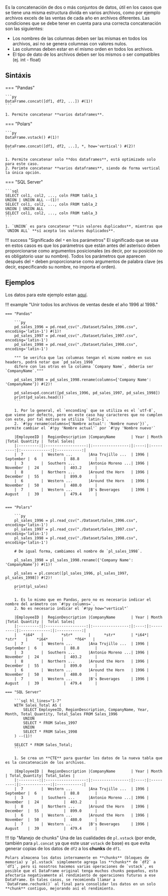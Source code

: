 Es la concatenación de dos o más conjuntos de datos, útil en los casos que se tiene una misma estructura divida en varios archivos, como por ejemplo archivos excels de las ventas de cada año en archivos diferentes. Las condiciones que se debe tener en cuenta para una correcta concatenación son las siguientes:

* Los nombres de las columnas deben ser las mismas en todos los archivos, así no se genera columnas con valores nulos.
* Las columnas deben estar en el mismo orden en todos los archivos.
* El tipo de dato de los archivos deben ser los mismos o ser compatibles (ej. int - float)

## Sintáxis

=== "Pandas"

    ```py
    DataFrame.concat([df1, df2, ...]) #(1)!
    ```
    
    1. Permite concatenar **varios dataframes**.

=== "Polars"

    ```py
    DataFrame.vstack() #(1)!
    
    DataFrame.concat([df1, df2, ...], *, how='vertical') #(2)!
    ```
    
    1. Permite concatenar solo **dos dataframes**, está optimizado solo para este caso.
    2. Perimte concatenar **varios dataframes**, siendo de forma vertical la única opción.

=== "SQL Server"

    ```sql
    SELECT col1, col2, ..., coln FROM tabla_1
    UNION | UNION ALL --(1)!
    SELECT col1, col2, ..., coln FROM tabla_2
    UNION | UNION ALL
    SELECT col1, col2, ..., coln FROM tabla_3
    ```
    
    1. `UNION` es para concatenar **sin valores duplicados**, mientras que `UNION ALL` **sí acepta los valores duplicados**.

!!! success "Significado del `*` en los parámetros"
    El significado que se usa en estos casos es que los parámetros que están antes del asterisco deben proporcionarse como argumentos posicionales (es decir, por su posición no es obligatorio usar su nombre). Todos los parámetros que aparecen después del `*` deben proporcionarse como argumentos de palabra clave (es decir, especificando su nombre, no importa el orden).

## Ejemplos

Los datos para este ejemplo estan [aquí](https://github.com/darylcs2325/mkdocs-courses).

!!! example "Unir todos los archivos de ventas desde el año 1996 al 1998."

    === "Pandas"

        ```py
        pd_sales_1996 = pd.read_csv("./Dataset/Sales_1996.csv", encoding='latin-1') #(1)!
        pd_sales_1997 = pd.read_csv("./Dataset/Sales_1997.csv", encoding='latin-1')
        pd_sales_1998 = pd.read_csv("./Dataset/Sales_1998.csv", encoding='latin-1')

        """ Se verifca que las columnas tengan el mismo nombre en sus headers, podrá notar que `pd_sales_1998`
        difere con las otras en la columna `Company Name`, debería ser `CompanyName`."""

        pd_sales_1998 = pd_sales_1998.rename(columns={'Company Name': 'CompanyName'}) #(2)!

        pd_sales=pd.concat([pd_sales_1996, pd_sales_1997, pd_sales_1998])
        print(pd_sales.head())
        ```

        1. Por lo general, el `enconding` que se utiliza es el `utf-8`, que viene por defecto, pero en este caso hay caracteres que no cumplen con este, por tal motivo se utiliza `latin-1`.
        2. `#!py rename(columns={'Nombre actual': 'Nombre nuevo'})`, permite cambiar el `#!py 'Nombre actual'` por `#!py 'Nombre nuevo'`

        |EmployeeID |  RegionDescription |CompanyName       | Year | Month     |Total Quantity |  Total Sales|
        |:---------:|:------------------:|:----------------:|:----:|:---------:|:-------------:|:-----------:|
        |  7        |  Western ...       |Ana Trujillo ...  | 1996 | September |  6            |  88.8       |
        |  3        |  Southern ...      |Antonio Moreno ...| 1996 | November  |  24           |  403.2      |
        |  8        |  Northern ...      |Around the Horn   | 1996 | December  |  55           |  899.0      |
        |  6        |  Western ...       |Around the Horn   | 1996 | November  |  50           |  480.0      |
        |  7        |  Western ...       |B's Beverages     | 1996 | August    |  39           |  479.4      |


    === "Polars"

        ```py
        pl_sales_1996 = pl.read_csv("./Dataset/Sales_1996.csv", encoding='latin-1')
        pl_sales_1997 = pl.read_csv("./Dataset/Sales_1997.csv", encoding='latin-1')
        pl_sales_1998 = pl.read_csv("./Dataset/Sales_1998.csv", encoding='latin-1')

        # De igual forma, cambiamos el nombre de `pl_sales_1998`.

        pl_sales_1998 = pl_sales_1998.rename({'Company Name': 'CompanyName'}) #(1)!

        pl_sales = pl.concat([pl_sales_1996, pl_sales_1997, pl_sales_1998]) #(2)!

        print(pl_sales)
        ```

        1. Es lo mismo que en Pandas, pero no es necesario indicar el nombre del arámetro con `#!py columns=`.
        2. No es necesario indicar el `#!py how="vertical"`

        |EmployeeID |  RegionDescription |CompanyName       | Year | Month     |Total Quantity |  Total Sales|
        |:---------:|:------------------:|:----------------:|:----:|:---------:|:-------------:|:-----------:|
        |   *i64*   |        *str*       |      *str*       | *i64*|  *str*    |    *i64*      |     *f64*   |
        |  7        |  Western ...       |Ana Trujillo ...  | 1996 | September |  6            |  88.8       |
        |  3        |  Southern ...      |Antonio Moreno ...| 1996 | November  |  24           |  403.2      |
        |  8        |  Northern ...      |Around the Horn   | 1996 | December  |  55           |  899.0      |
        |  6        |  Western ...       |Around the Horn   | 1996 | November  |  50           |  480.0      |
        |  7        |  Western ...       |B's Beverages     | 1996 | August    |  39           |  479.4      |
        
    === "SQL Server"

        ```sql hl_lines="1-7"
        WITH Sales_Total AS (
            SELECT EmployeeID, RegionDescription, CompanyName, Year, Month, Total_Quantity, Total_Sales FROM Sales_1996
            UNION
            SELECT * FROM Sales_1997
            UNION
            SELECT * FROM Sales_1998
        ) --(1)!

        SELECT * FROM Sales_Total;
        ```

        1. Se crea un **CTE** para guardar los datos de la nueva tabla que es la concatenación de los archivos.

        |EmployeeID |  RegionDescription |CompanyName       | Year | Month     | Total_Quantity| Total_Sales |
        |:---------:|:------------------:|:----------------:|:----:|:---------:|:-------------:|:-----------:|
        |  7        |  Western ...       |Ana Trujillo ...  | 1996 | September |  6            |  88.8       |
        |  3        |  Southern ...      |Antonio Moreno ...| 1996 | November  |  24           |  403.2      |
        |  8        |  Northern ...      |Around the Horn   | 1996 | December  |  55           |  899.0      |
        |  6        |  Western ...       |Around the Horn   | 1996 | November  |  50           |  480.0      |
        |  7        |  Western ...       |B's Beverages     | 1996 | August    |  39           |  479.4      |

!!! tip "Manejo de chunks"
    Una de las cualidades de `pl.vstack` (por ende, también para `pl.concat` ya que este usar `vstack` de base) es que evita generar copias de los datos de `df2` a los **chunks** de `df1`.

    Polars almacena los datos internamente en **chunks** (bloques de memoria) y `pl.vstack` simplemente agrega los **chunks** de `df2` a `df1`, pero si nosotros hacemos varias operaciones de `vstack`, es posible que el DataFrame original tenga muchos chunks pequeños, esto afectaría negativamente al rendimiento de operaciones futuras a ese DataFrame. En tales casos, se recomienda llamar a `DataFrame.rechunk()` al final para consolidar los datos en un solo **chunk** contiguo, mejorando así el rendimiento.